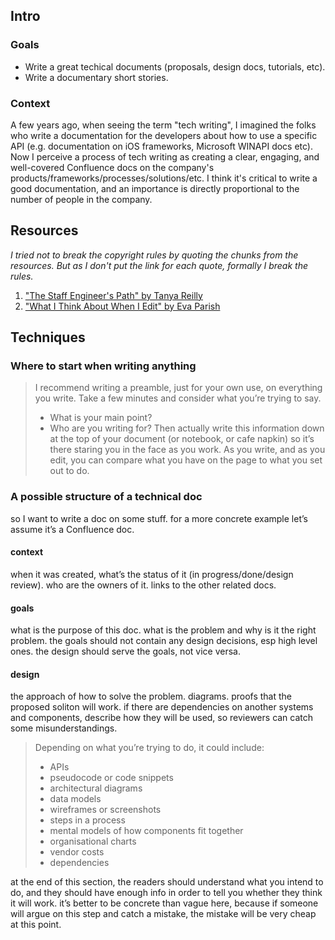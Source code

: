 ## Intro

### Goals
+ Write a great techical documents (proposals, design docs, tutorials, etc). <br>
+ Write a documentary short stories.

### Context
A few years ago, when seeing the term "tech writing", I imagined the folks who write a documentation for the developers about how to use a specific API (e.g. documentation on iOS frameworks, Microsoft WINAPI docs etc). 
Now I perceive a process of tech writing as creating a clear, engaging, and well-covered Confluence docs on the company's products/frameworks/processes/solutions/etc.
I think it's critical to write a good documentation, and an importance is directly proportional to the number of people in the company.        

## Resources
*I tried not to break the copyright rules by quoting the chunks from the resources. But as I don't put the link for each quote, formally I break the rules.*
1. ["The Staff Engineer's Path" by Tanya Reilly](https://www.oreilly.com/library/view/the-staff-engineers/9781098118723/)
2. ["What I Think About When I Edit" by Eva Parish](https://evaparish.com/blog/how-i-edit)

## Techniques
### Where to start when writing anything

> I recommend writing a preamble, just for your own use, on everything you write. Take a few minutes and consider what you’re trying to say. 
> + What is your main point? 
> + Who are you writing for? 
> Then actually write this information down at the top of your document (or notebook, or cafe napkin) so it’s there staring you in the face as you work. 
> As you write, and as you edit, you can compare what you have on the page to what you set out to do.

### A possible structure of a technical doc
so I want to write a doc on some stuff. for a more concrete example let’s assume it’s a Confluence doc. 

#### context
when it was created, what’s the status of it (in progress/done/design review). who are the owners of it. links to the other related docs. 

#### goals
what is the purpose of this doc. what is the problem and why is it the right problem. the goals should not contain any design decisions, esp high level ones. the design should serve the goals, not vice versa.

#### design
the approach of how to solve the problem. diagrams. proofs that the proposed soliton will work. if there are dependencies on another systems and components, describe how they will be used, so reviewers can catch some misunderstandings. 

> Depending on what you’re trying to do, it could include:
> * APIs
> * pseudocode or code snippets
> * architectural diagrams
> * data models
> * wireframes or screenshots
> * steps in a process
> * mental models of how components fit together
> * organisational charts
> * vendor costs
> * dependencies

at the end of this section, the readers should understand what you intend to do, and they should have enough info in order to tell you whether they think it will work. 
it’s better to be concrete than vague here, because if someone will argue on this step and catch a mistake, the mistake will be very cheap at this point. 

